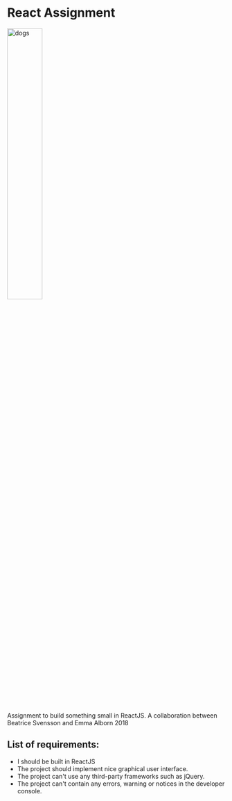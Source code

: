 # React Assignment

<img src="https://media.giphy.com/media/rOqkW1ECPlUZi/giphy.gif" alt="dogs" width="40%"></img>

Assignment to build something small in ReactJS.
A collaboration between Beatrice Svensson and Emma Alborn 2018

## List of requirements:

* I should be built in ReactJS
* The project should implement nice graphical user interface.
* The project can't use any third-party frameworks such as jQuery.
* The project can't contain any errors, warning or notices in the developer console.
